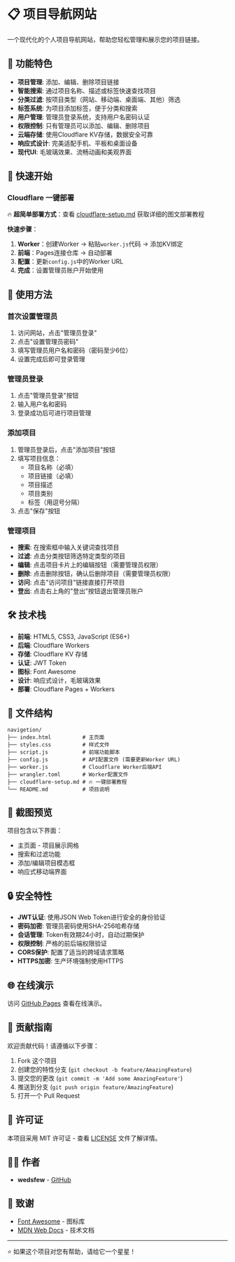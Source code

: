 # 📋 项目导航网站

一个现代化的个人项目导航网站，帮助您轻松管理和展示您的项目链接。

## 🌟 功能特色

- **项目管理**: 添加、编辑、删除项目链接
- **智能搜索**: 通过项目名称、描述或标签快速查找项目
- **分类过滤**: 按项目类型（网站、移动端、桌面端、其他）筛选
- **标签系统**: 为项目添加标签，便于分类和搜索
- **用户管理**: 管理员登录系统，支持用户名密码认证
- **权限控制**: 只有管理员可以添加、编辑、删除项目
- **云端存储**: 使用Cloudflare KV存储，数据安全可靠
- **响应式设计**: 完美适配手机、平板和桌面设备
- **现代UI**: 毛玻璃效果、流畅动画和美观界面

## 🚀 快速开始

### Cloudflare 一键部署

🔥 **超简单部署方式**：查看 [cloudflare-setup.md](cloudflare-setup.md) 获取详细的图文部署教程

**快速步骤**：
1. **Worker**：创建Worker → 粘贴`worker.js`代码 → 添加KV绑定
2. **前端**：Pages连接仓库 → 自动部署
3. **配置**：更新`config.js`中的Worker URL
4. **完成**：设置管理员账户开始使用

## 🎯 使用方法

### 首次设置管理员
1. 访问网站，点击"管理员登录"
2. 点击"设置管理员密码"
3. 填写管理员用户名和密码（密码至少6位）
4. 设置完成后即可登录管理

### 管理员登录
1. 点击"管理员登录"按钮
2. 输入用户名和密码
3. 登录成功后可进行项目管理

### 添加项目
1. 管理员登录后，点击"添加项目"按钮
2. 填写项目信息：
   - 项目名称（必填）
   - 项目链接（必填）
   - 项目描述
   - 项目类别
   - 标签（用逗号分隔）
3. 点击"保存"按钮

### 管理项目
- **搜索**: 在搜索框中输入关键词查找项目
- **过滤**: 点击分类按钮筛选特定类型的项目
- **编辑**: 点击项目卡片上的编辑按钮（需要管理员权限）
- **删除**: 点击删除按钮，确认后删除项目（需要管理员权限）
- **访问**: 点击"访问项目"链接直接打开项目
- **登出**: 点击右上角的"登出"按钮退出管理员账户

## 🛠️ 技术栈

- **前端**: HTML5, CSS3, JavaScript (ES6+)
- **后端**: Cloudflare Workers
- **存储**: Cloudflare KV 存储
- **认证**: JWT Token
- **图标**: Font Awesome
- **设计**: 响应式设计，毛玻璃效果
- **部署**: Cloudflare Pages + Workers

## 📁 文件结构

```
navigetion/
├── index.html          # 主页面
├── styles.css          # 样式文件  
├── script.js           # 前端功能脚本
├── config.js           # API配置文件 (需要更新Worker URL)
├── worker.js           # Cloudflare Worker后端API
├── wrangler.toml       # Worker配置文件
├── cloudflare-setup.md # 🔥 一键部署教程
└── README.md           # 项目说明
```

## 📱 截图预览

项目包含以下界面：
- 主页面 - 项目展示网格
- 搜索和过滤功能
- 添加/编辑项目模态框
- 响应式移动端界面

## 🔒 安全特性

- **JWT认证**: 使用JSON Web Token进行安全的身份验证
- **密码加密**: 管理员密码使用SHA-256哈希存储
- **会话管理**: Token有效期24小时，自动过期保护
- **权限控制**: 严格的前后端权限验证
- **CORS保护**: 配置了适当的跨域请求策略
- **HTTPS加密**: 生产环境强制使用HTTPS

## 🌐 在线演示

访问 [GitHub Pages](https://wedsfew.github.io/navigetion) 查看在线演示。

## 🤝 贡献指南

欢迎贡献代码！请遵循以下步骤：

1. Fork 这个项目
2. 创建您的特性分支 (`git checkout -b feature/AmazingFeature`)
3. 提交您的更改 (`git commit -m 'Add some AmazingFeature'`)
4. 推送到分支 (`git push origin feature/AmazingFeature`)
5. 打开一个 Pull Request

## 📄 许可证

本项目采用 MIT 许可证 - 查看 [LICENSE](LICENSE) 文件了解详情。

## 👨‍💻 作者

- **wedsfew** - [GitHub](https://github.com/wedsfew)

## 🙏 致谢

- [Font Awesome](https://fontawesome.com/) - 图标库
- [MDN Web Docs](https://developer.mozilla.org/) - 技术文档

---

⭐ 如果这个项目对您有帮助，请给它一个星星！